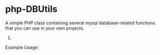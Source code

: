 php-DBUtils
===========

A simple PHP class containing several mysql database-related functions that you can use in your own projects.

1. 

Example Usage:

